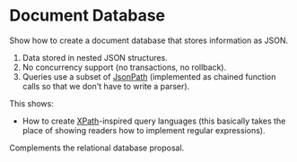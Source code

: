 # Document Database

Show how to create a document database that stores information as JSON.

1.  Data stored in nested JSON structures.
2.  No concurrency support (no transactions, no rollback).
3.  Queries use a subset of [JsonPath](https://github.com/json-path/JsonPath)
    (implemented as chained function calls so that we don't have to write a parser).

This shows:

-   How to create [XPath](https://en.wikipedia.org/wiki/XPath)-inspired query languages
    (this basically takes the place of showing readers how to implement regular expressions).

Complements the relational database proposal.
